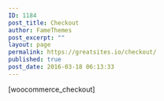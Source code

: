 ```yaml
---
ID: 1184
post_title: Checkout
author: FameThemes
post_excerpt: ""
layout: page
permalink: https://greatsites.io/checkout/
published: true
post_date: 2016-03-18 06:13:33
---
```

[woocommerce_checkout]